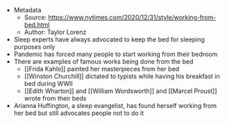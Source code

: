 - Metadata
    - Source: https://www.nytimes.com/2020/12/31/style/working-from-bed.html
    - Author: Taylor Lorenz
- Sleep experts have always advocated to keep the bed for sleeping purposes only
- Pandemic has forced many people to start working from their bedroom
- There are examples of famous works being done from the bed
    - [[Frida Kahlo]] painted her masterpieces from her bed
    - [[Winston Churchill]] dictated to typists while having his breakfast in bed during WWII
    - [[Edith Wharton]] and [[William Wordsworth]] and [[Marcel Proust]] wrote from their beds
- Arianna Huffington, a sleep evangelist, has found herself working from her bed but still advocates people not to do it

